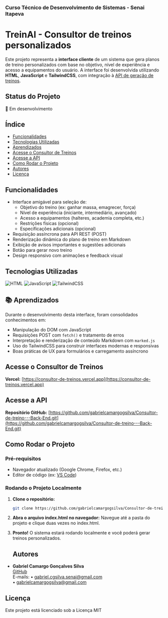 ### Curso Técnico de Desenvolvimento de Sistemas - Senai Itapeva

# TreinAI - Consultor de treinos personalizados

Este projeto representa a **interface cliente** de um sistema que gera planos de treino personalizados com base no objetivo, nível de experiência e acesso a equipamentos do usuário. A interface foi desenvolvida utilizando **HTML**, **JavaScript** e **TailwindCSS**, com integração à [API de geração de treinos](https://github.com/gabrielcamargogsilva/Consultor-de-treino---Back-End.git).

## Status do Projeto
🚧 Em desenvolvimento

## Índice
- [Funcionalidades](#funcionalidades)
- [Tecnologias Utilizadas](#tecnologias-utilizadas)
- [Aprendizados](#aprendizados)
- [Acesse o Consultor de Treinos](#acesse-o-consultor-de-treinos)
- [Acesse a API](#acesse-a-api)
- [Como Rodar o Projeto](#como-rodar-o-projeto)
- [Autores](#autores)
- [Licença](#licença)

## Funcionalidades
- Interface amigável para seleção de:
  - Objetivo do treino (ex: ganhar massa, emagrecer, força)
  - Nível de experiência (iniciante, intermediário, avançado)
  - Acesso a equipamentos (halteres, academia completa, etc.)
  - Restrições físicas (opcional)
  - Especificações adicionais (opcional)
- Requisição assíncrona para API REST (POST)
- Renderização dinâmica do plano de treino em Markdown
- Exibição de avisos importantes e sugestões adicionais
- Botão para gerar novo treino
- Design responsivo com animações e feedback visual

## Tecnologias Utilizadas

![HTML](https://img.shields.io/badge/HTML5-E34F26?style=for-the-badge&logo=html5&logoColor=white)
![JavaScript](https://img.shields.io/badge/JavaScript-F7DF1E?style=for-the-badge&logo=javascript&logoColor=black)
![TailwindCSS](https://img.shields.io/badge/Tailwind_CSS-38B2AC?style=for-the-badge&logo=tailwind-css&logoColor=white)

## 📚 Aprendizados
Durante o desenvolvimento desta interface, foram consolidados conhecimentos em:
- Manipulação do DOM com JavaScript
- Requisições POST com `fetch()` e tratamento de erros
- Interpretação e renderização de conteúdo Markdown com `marked.js`
- Uso do TailwindCSS para construir interfaces modernas e responsivas
- Boas práticas de UX para formulários e carregamento assíncrono

## Acesse o Consultor de Treinos
**Vercel:** [https://consultor-de-treinos.vercel.app](https://consultor-de-treinos.vercel.app)  

## Acesse a API 
**Repositório GitHub:** [https://github.com/gabrielcamargogsilva/Consultor-de-treino---Back-End.git](https://github.com/gabrielcamargogsilva/Consultor-de-treino---Back-End.git)

## Como Rodar o Projeto

### Pré-requisitos
- Navegador atualizado (Google Chrome, Firefox, etc.)
- Editor de código (ex: [VS Code](https://code.visualstudio.com/))

### Rodando o Projeto Localmente
1. **Clone o repositório:**

   ```bash
   git clone https://github.com/gabrielcamargogsilva/Consultor-de-treino---Front-End.git


2. **Abra o arquivo index.html no navegador:**
    Navegue até a pasta do projeto e clique duas vezes no index.html.

3.  **Pronto!**
    O sistema estará rodando localmente e você poderá gerar treinos personalizados.

    ## Autores
- **Gabriel Camargo Gonçalves Silva**  
  [GitHub](https://github.com/gabrielcamargogsilva)  
  E-mails: 
  • gabriel.cgsilva.senai@gmail.com  
  • gabrielcamargogsilva@gmail.com

## Licença
Este projeto está licenciado sob a Licença MIT 
